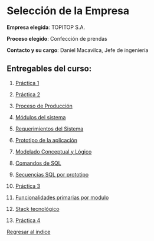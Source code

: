 # Selección de la Empresa

**Empresa elegida**: TOPITOP S.A.

**Proceso elegido**: Confección de prendas

**Contacto y su cargo**: Daniel Macavilca, Jefe de ingeniería

## Entregables del curso:

1. [Práctica 1](PC1)

2. [Práctica 2](PC2)

4. [Proceso de Producción](procesodeproduccion.md)
   
5. [Módulos del sistema](Modelados/Modulo.md)
   
6. [Requerimientos del Sistema](Requerimientos.md)

7. [Prototipo de la aplicación](Prototipos/prototipo.md)
   
8. [Modelado Conceptual y Lógico](Modelados/Modelos.md)

9. [Comandos de SQL](data-sql.md)

10. [Secuencias SQL por prototipo](SentenciasSQLprototipo.md)
   
11. [Práctica 3](PC3)

12. [Funcionalidades primarias por modulo](funcionalidades_primaria.md)

13. [Stack tecnológico](stack_tecnologico.md)
14. [Práctica 4](PC4)

[Regresar al índice](../README.md)
